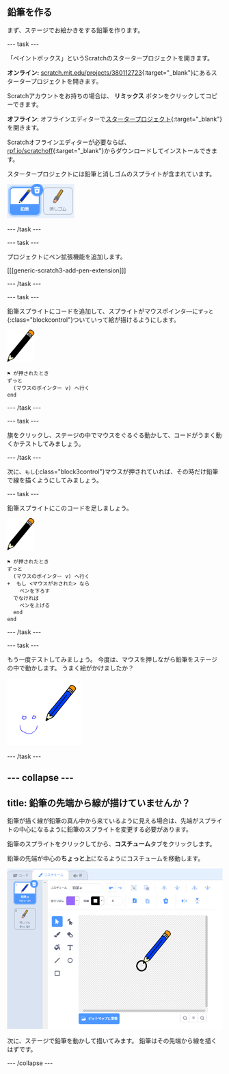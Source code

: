 ## 鉛筆を作る

まず、ステージでお絵かきをする鉛筆を作ります。

--- task ---

「ペイントボックス」というScratchのスタータープロジェクトを開きます。

**オンライン:** [scratch.mit.edu/projects/380112723](https://scratch.mit.edu/projects/380112723){:target="_blank"}にあるスタータープロジェクトを開きます。

Scratchアカウントをお持ちの場合は、 **リミックス** ボタンをクリックしてコピーできます。

**オフライン**: オフラインエディターで[スタータープロジェクト](http://rpf.io/p/ja-JP/paint-box-go){:target="_blank"}を開きます。

Scratchオフラインエディターが必要ならば、[rpf.io/scratchoff](http://rpf.io/scratchoff){:target="_blank"}からダウンロードしてインストールできます。

スタータープロジェクトには鉛筆と消しゴムのスプライトが含まれています。

![スクリーンショット](images/paint-starter.png)

--- /task ---

--- task ---

プロジェクトにペン拡張機能を追加します。

[[[generic-scratch3-add-pen-extension]]]

--- /task ---

--- task ---

鉛筆スプライトにコードを追加して、スプライトがマウスポインタ―に`ずっと`{:class="blockcontrol"}ついていって絵が描けるようにします。

![鉛筆](images/pencil.png)

```blocks3
⚑ が押されたとき
ずっと 
  (マウスのポインター v) へ行く
end
```

--- /task ---

--- task ---

旗をクリックし、ステージの中でマウスをぐるぐる動かして、コードがうまく動くかテストしてみましょう。

--- /task ---

次に、`もし`{:class="block3control"}マウスが押されていれば、その時だけ鉛筆で線を描くようにしてみましょう。

--- task ---

鉛筆スプライトにこのコードを足しましょう。

![鉛筆](images/pencil.png)

```blocks3
⚑ が押されたとき
ずっと 
  (マウスのポインター v) へ行く
+  もし <マウスがおされた> なら 
    ペンを下ろす
  でなければ 
    ペンを上げる
  end
end
```

--- /task ---

--- task ---

もう一度テストしてみましょう。 今度は、マウスを押しながら鉛筆をステージの中で動かします。 うまく絵がかけましたか？

![スクリーンショット](images/paint-draw.png)

--- /task ---

--- collapse ---
---
title: 鉛筆の先端から線が描けていませんか？
---

鉛筆が描く線が鉛筆の真ん中から来ているように見える場合は、先端がスプライトの中心になるように鉛筆のスプライトを変更する必要があります。

鉛筆のスプライトをクリックしてから、**コスチューム**タブをクリックします。

鉛筆の先端が中心の**ちょっと上**になるようにコスチュームを移動します。

![コスチューム 中心](images/costume-center-annotated.png)

次に、ステージで鉛筆を動かして描いてみます。 鉛筆はその先端から線を描くはずです。

--- /collapse ---